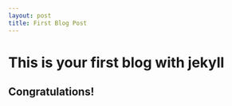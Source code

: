 ```yaml
---
layout: post
title: First Blog Post
---
```

# This is your first blog with jekyll

## Congratulations!

